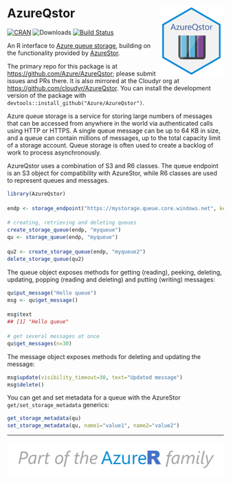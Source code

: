 # AzureQstor <img src="man/figures/logo.png" align="right" width=150 />

[![CRAN](https://www.r-pkg.org/badges/version/AzureQstor)](https://cran.r-project.org/package=AzureQstor)
![Downloads](https://cranlogs.r-pkg.org/badges/AzureQstor)
[![Build Status](https://asiadatascience.visualstudio.com/AzureR/_apis/build/status/Azure.AzureQstor?branchName=master)](https://asiadatascience.visualstudio.com/AzureR/_build/latest?definitionId=18&branchName=master)

An R interface to [Azure queue storage](https://azure.microsoft.com/services/storage/queues), building on the functionality provided by [AzureStor](https://github.com/Azure/AzureStor).

The primary repo for this package is at https://github.com/Azure/AzureQstor; please submit issues and PRs there. It is also mirrored at the Cloudyr org at https://github.com/cloudyr/AzureQstor. You can install the development version of the package with `devtools::install_github("Azure/AzureQstor")`.

Azure queue storage is a service for storing large numbers of messages that can be accessed from anywhere in the world via authenticated calls using HTTP or HTTPS. A single queue message can be up to 64 KB in size, and a queue can contain millions of messages, up to the total capacity limit of a storage account. Queue storage is often used to create a backlog of work to process asynchronously.

AzureQstor uses a combination of S3 and R6 classes. The queue endpoint is an S3 object for compatibility with AzureStor, while R6 classes are used to represent queues and messages.

```r
library(AzureQstor)

endp <- storage_endpoint("https://mystorage.queue.core.windows.net", key="access_key")

# creating, retrieving and deleting queues
create_storage_queue(endp, "myqueue")
qu <- storage_queue(endp, "myqueue")

qu2 <- create_storage_queue(endp, "myqueue2")
delete_storage_queue(qu2)
```

The queue object exposes methods for getting (reading), peeking, deleting, updating, popping (reading and deleting) and putting (writing) messages:

```r
qu$put_message("Hello queue")
msg <- qu$get_message()

msg$text
## [1] "Hello queue"

# get several messages at once
qu$get_messages(n=30)
```

The message object exposes methods for deleting and updating the message:

```r
msg$update(visibility_timeout=30, text="Updated message")
msg$delete()
```

You can get and set metadata for a queue with the AzureStor `get/set_storage_metadata` generics:

```r
get_storage_metadata(qu)
set_storage_metadata(qu, name1="value1", name2="value2")
```

---
<p align="center"><a href="https://github.com/Azure/AzureR"><img src="https://github.com/Azure/AzureR/raw/master/images/logo2.png" width=800 /></a></p>
